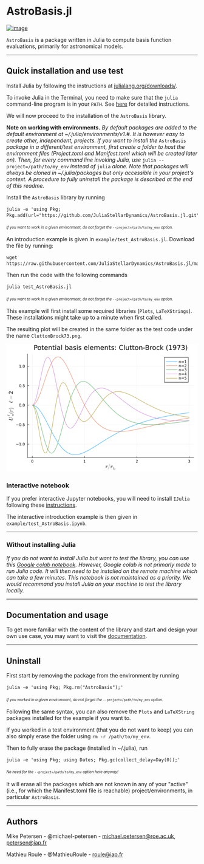 
# AstroBasis.jl

[![image](https://github.com/JuliaStellarDynamics/AstroBasis.jl/actions/workflows/documentation.yml/badge.svg?branch=documentation)](https://juliastellardynamics.github.io/AstroBasis.jl/)

`AstroBasis` is a package written in Julia to compute basis function evaluations, primarily for astronomical models.

---
## Quick installation and use test

Install Julia by following the instructions at [julialang.org/downloads/](https://julialang.org/downloads/).

To invoke Julia in the Terminal, you need to make sure that the `julia` command-line program is in your `PATH`. 
See [here](https://julialang.org/downloads/platform/#optional_add_julia_to_path) for detailed instructions.

We will now proceed to the installation of the `AstroBasis` library.

**Note on working with environments.** *By default packages are added to the default environment at ~/.julia/environments/v1.#.* 
*It is however easy to create other, independent, projects.*
*If you want to install the* `AstroBasis` *package in a different/test environment, first create a folder to host the environment files (Project.toml and Manifest.toml which will be created later on).* 
*Then, for every command line invoking Julia, use* `julia --project=/path/to/my_env` *instead of* `julia` *alone.* 
*Note that packages will always be cloned in ~/.julia/packages but only accessible in your project's context.* 
*A procedure to fully uninstall the package is described at the end of this readme.*

Install the `AstroBasis` library by running
```
julia -e 'using Pkg; Pkg.add(url="https://github.com/JuliaStellarDynamics/AstroBasis.jl.git")'
```
<sup><sub>*If you want to work in a given environment, do not forget the* `--project=/path/to/my_env` *option.*</sub></sup>

An introduction example is given in `example/test_AstroBasis.jl`. Download the file by running:
```
wget https://raw.githubusercontent.com/JuliaStellarDynamics/AstroBasis.jl/main/examples/test_AstroBasis.jl
```
Then run the code with the following commands
```
julia test_AstroBasis.jl
```
<sup><sub>*If you want to work in a given environment, do not forget the* `--project=/path/to/my_env` *option.*</sub></sup>

This example will first install some required libraries (`Plots`, `LaTeXStrings`). These installations might take up to a minute when first called.

The resulting plot will be created in the same folder as the test code under the name `CluttonBrock73.png`.

![`Clutton-Brock (1973)`](examples/CluttonBrock73_original.png)


### Interactive notebook

If you prefer interactive Jupyter notebooks, you will need to install `IJulia` following these [instructions](https://github.com/JuliaLang/IJulia.jl).

The interactive introduction example is then given in `example/test_AstroBasis.ipynb`.

---
### Without installing Julia

*If you do not want to install Julia but want to test the library, you can use this [Google colab notebook](https://colab.research.google.com/drive/1g5AD8zzwyqmufqVdYEzkdi5hdifu-z2S?usp=sharing).
However, Google colab is not primarly made to run Julia code. 
It will then need to be installed on the remote machine which can take a few minutes.
This notebook is not maintained as a priority. We would recommand you install Julia on your machine to test the library locally.*

---
## Documentation and usage

To get more familiar with the content of the library and start and design your own use case, you may want to visit the [documentation](https://juliastellardynamics.github.io/AstroBasis.jl/).

---
## Uninstall

First start by removing the package from the environment by running
```
julia -e 'using Pkg; Pkg.rm("AstroBasis");'
```
<sup><sub>*If you worked in a given environment, do not forget the* `--project=/path/to/my_env` *option.*</sub></sup>

Following the same syntax, you can also remove the `Plots` and `LaTeXString` packages installed for the example if you want to. 

If you worked in a test environment (that you do not want to keep) you can also simply erase the folder using `rm -r /path/to/my_env`.

Then to fully erase the package (installed in ~/.julia), run
```
julia -e 'using Pkg; using Dates; Pkg.gc(collect_delay=Day(0));'
```
<sup><sub>*No need for the* `--project=/path/to/my_env` *option here anyway!*</sub></sup>

It will erase all the packages which are not known in any of your "active" (i.e., for which the Manifest.toml file is reachable) project/environments, in particular `AstroBasis`.

---
## Authors

Mike Petersen -  @michael-petersen - michael.petersen@roe.ac.uk, petersen@iap.fr

Mathieu Roule -  @MathieuRoule - roule@iap.fr
